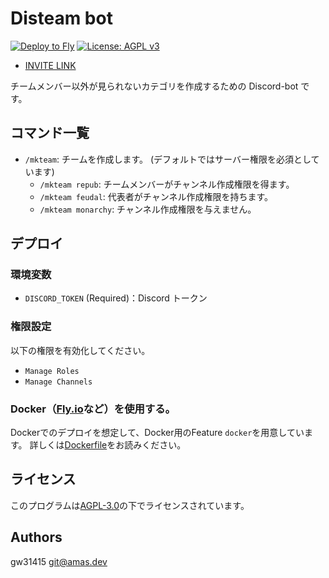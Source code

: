 # Disteam bot
[![Deploy to Fly](https://github.com/gw31415/disteam-bot/actions/workflows/fly.yml/badge.svg)](https://github.com/gw31415/disteam-bot/actions/workflows/fly.yml)
[![License: AGPL v3](https://img.shields.io/badge/License-AGPL_v3-blue.svg)](https://www.gnu.org/licenses/agpl-3.0)

- [INVITE LINK](https://discord.com/api/oauth2/authorize?client_id=1179069630728388759&permissions=268435472&scope=bot)

チームメンバー以外が見られないカテゴリを作成するための Discord-bot です。

## コマンド一覧

- `/mkteam`: チームを作成します。 (デフォルトではサーバー権限を必須としています)
    - `/mkteam repub`: チームメンバーがチャンネル作成権限を得ます。
    - `/mkteam feudal`: 代表者がチャンネル作成権限を持ちます。
    - `/mkteam monarchy`: チャンネル作成権限を与えません。

## デプロイ

### 環境変数

- `DISCORD_TOKEN` (Required)：Discord トークン

### 権限設定

以下の権限を有効化してください。

- `Manage Roles`
- `Manage Channels`

### Docker（[Fly.io](https://fly.io)など）を使用する。

Dockerでのデプロイを想定して、Docker用のFeature `docker`を用意しています。
詳しくは[Dockerfile](./Dockerfile)をお読みください。

## ライセンス

このプログラムは[AGPL-3.0](./LICENSE)の下でライセンスされています。

## Authors

gw31415 <git@amas.dev>
